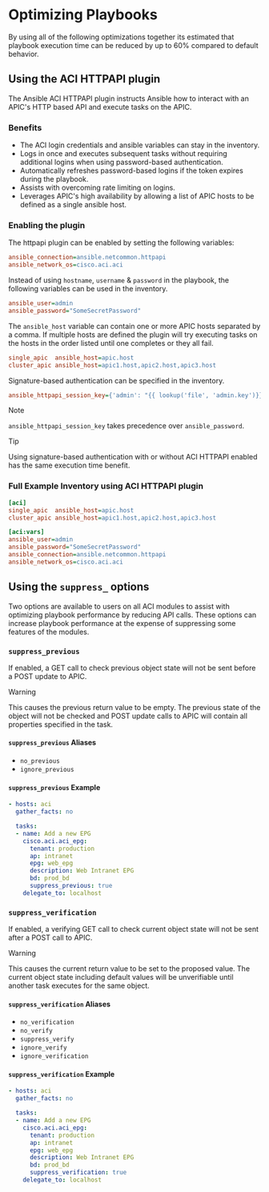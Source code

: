 # Optimizing Playbooks

By using all of the following optimizations together its estimated that playbook execution time can be reduced by up to 60% compared to default behavior.

## Using the ACI HTTPAPI plugin

The Ansible ACI HTTPAPI plugin instructs Ansible how to interact with an APIC's HTTP based API and execute tasks on the APIC.

### Benefits

- The ACI login credentials and ansible variables can stay in the inventory.
- Logs in once and executes subsequent tasks without requiring additional logins when using password-based authentication.
- Automatically refreshes password-based logins if the token expires during the playbook.
- Assists with overcoming rate limiting on logins.
- Leverages APIC's high availability by allowing a list of APIC hosts to be defined as a single ansible host.

### Enabling the plugin

The httpapi plugin can be enabled by setting the following variables:

```ini
ansible_connection=ansible.netcommon.httpapi
ansible_network_os=cisco.aci.aci
```

Instead of using `hostname`, `username` & `password` in the playbook, the following variables can be used in the inventory.

```ini
ansible_user=admin
ansible_password="SomeSecretPassword"
```

The `ansible_host` variable can contain one or more APIC hosts separated by a comma. If multiple hosts are defined the plugin will try executing tasks on the hosts in the order listed until one completes or they all fail.

```ini
single_apic  ansible_host=apic.host
cluster_apic ansible_host=apic1.host,apic2.host,apic3.host
```

Signature-based authentication can be specified in the inventory.

```ini
ansible_httpapi_session_key={'admin': "{{ lookup('file', 'admin.key')}}"}
```

> [!NOTE]
> `ansible_httpapi_session_key` takes precedence over `ansible_password`.

> [!TIP]
> Using signature-based authentication with or without ACI HTTPAPI enabled has the same execution time benefit.

### Full Example Inventory using ACI HTTPAPI plugin

```ini
[aci]
single_apic  ansible_host=apic.host
cluster_apic ansible_host=apic1.host,apic2.host,apic3.host

[aci:vars]
ansible_user=admin
ansible_password="SomeSecretPassword"
ansible_connection=ansible.netcommon.httpapi
ansible_network_os=cisco.aci.aci
```

## Using the `suppress_` options

Two options are available to users on all ACI modules to assist with optimizing playbook performance by reducing API calls. These options can increase playbook performance at the expense of suppressing some features of the modules.

### `suppress_previous`

If enabled, a GET call to check previous object state will not be sent before a POST update to APIC.

> [!WARNING]
> This causes the previous return value to be empty. The previous state of the object will not be checked and POST update calls to APIC will contain all properties specified in the task.

#### `suppress_previous` Aliases

- `no_previous`
- `ignore_previous`

#### `suppress_previous` Example

```yml
- hosts: aci
  gather_facts: no

  tasks:
  - name: Add a new EPG
    cisco.aci.aci_epg:
      tenant: production
      ap: intranet
      epg: web_epg
      description: Web Intranet EPG
      bd: prod_bd
      suppress_previous: true
    delegate_to: localhost
```

### `suppress_verification`

If enabled, a verifying GET call to check current object state will not be sent after a POST call to APIC.

> [!WARNING]
> This causes the current return value to be set to the proposed value. The current object state including default values will be unverifiable until another task executes for the same object.

#### `suppress_verification` Aliases

- `no_verification`
- `no_verify`
- `suppress_verify`
- `ignore_verify`
- `ignore_verification`

#### `suppress_verification` Example

```yml
- hosts: aci
  gather_facts: no

  tasks:
  - name: Add a new EPG
    cisco.aci.aci_epg:
      tenant: production
      ap: intranet
      epg: web_epg
      description: Web Intranet EPG
      bd: prod_bd
      suppress_verification: true
    delegate_to: localhost
```
